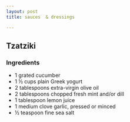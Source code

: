 ```yaml
---
layout: post
title: sauces  & dressings

---
```

## Tzatziki

### Ingredients

* 1 grated cucumber 
* 1 ½ cups plain Greek yogurt
* 2 tablespoons extra-virgin olive oil
* 2 tablespoons chopped fresh mint and/or dill
* 1 tablespoon lemon juice
* 1 medium clove garlic, pressed or minced
* ½ teaspoon fine sea salt